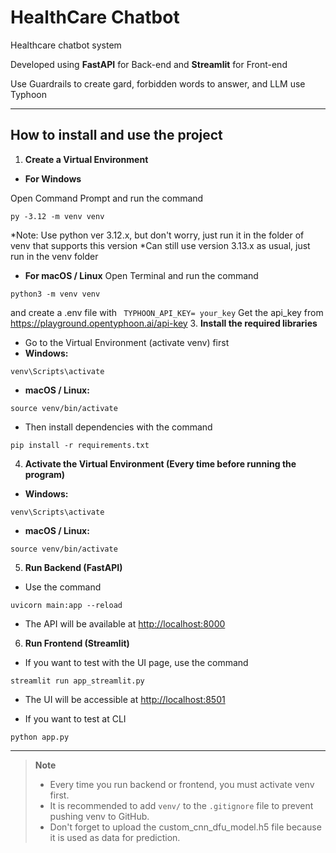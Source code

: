 # HealthCare Chatbot

Healthcare chatbot system

Developed using **FastAPI** for Back-end and **Streamlit** for Front-end

Use Guardrails to create gard, forbidden words to answer, and LLM use Typhoon

---

## How to install and use the project

1. **Create a Virtual Environment**

- **For Windows**

Open Command Prompt and run the command
```
py -3.12 -m venv venv
```
*Note: Use python ver 3.12.x, but don't worry, just run it in the folder of venv that supports this version
*Can still use version 3.13.x as usual, just run in the venv folder
- **For macOS / Linux**
Open Terminal and run the command
```
python3 -m venv venv
```
and create a .env file with
``` TYPHOON_API_KEY= your_key```
Get the api_key from https://playground.opentyphoon.ai/api-key
3. **Install the required libraries**
- Go to the Virtual Environment (activate venv) first
- **Windows:**
```
venv\Scripts\activate
```
- **macOS / Linux:**
```
source venv/bin/activate
```
- Then install dependencies with the command
```
pip install -r requirements.txt
```

4. **Activate the Virtual Environment (Every time before running the program)**
- **Windows:**
```
venv\Scripts\activate
```
- **macOS / Linux:**
```
source venv/bin/activate
```

5. **Run Backend (FastAPI)**
- Use the command
```
uvicorn main:app --reload
```
- The API will be available at [http://localhost:8000](http://localhost:8000)

6. **Run Frontend (Streamlit)**
- If you want to test with the UI page, use the command
```
streamlit run app_streamlit.py
```
- The UI will be accessible at [http://localhost:8501](http://localhost:8501)

- If you want to test at CLI
```
python app.py
```

---

> **Note**
> - Every time you run backend or frontend, you must activate venv first.
> - It is recommended to add `venv/` to the `.gitignore` file to prevent pushing venv to GitHub.
> - Don't forget to upload the custom_cnn_dfu_model.h5 file because it is used as data for prediction.
